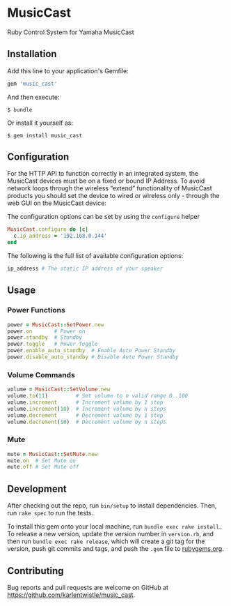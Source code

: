 # MusicCast

Ruby Control System for Yamaha MusicCast

## Installation

Add this line to your application's Gemfile:

```ruby
gem 'music_cast'
```

And then execute:

    $ bundle

Or install it yourself as:

    $ gem install music_cast

## Configuration

For the HTTP API to function correctly in an integrated system, the MusicCast devices must be on a fixed or bound IP Address. To avoid network loops through the wireless “extend” functionality of MusicCast products you should set the device to wired or wireless only - through the web GUI on the MusicCast device:

The configuration options can be set by using the `configure` helper

```ruby
MusicCast.configure do |c|
  c.ip_address = '192.168.0.144'
end
```

The following is the full list of available configuration options:

```ruby
ip_address # The static IP address of your speaker
```

## Usage

### Power Functions

```ruby
power = MusicCast::SetPower.new
power.on       # Power on
power.standby  # Standby
power.toggle   # Power Toggle
power.enable_auto_standby  # Enable Auto Power Standby
power.disable_auto_standby # Disable Auto Power Standby
```

### Volume Commands

```ruby
volume = MusicCast::SetVolume.new
volume.to(11)         # Set volume to n valid range 0..100
volume.increment      # Increment volume by 1 step
volume.increment(10)  # Increment volume by n steps
volume.decrement      # Decrement volume by 1 step
volume.decrement(10)  # Decrement volume by n steps
```

### Mute

```ruby
mute = MusicCast::SetMute.new
mute.on  # Set Mute on
mute.off # Set Mute off
```

## Development

After checking out the repo, run `bin/setup` to install dependencies. Then, run `rake spec` to run the tests.

To install this gem onto your local machine, run `bundle exec rake install`. To release a new version, update the version number in `version.rb`, and then run `bundle exec rake release`, which will create a git tag for the version, push git commits and tags, and push the `.gem` file to [rubygems.org](https://rubygems.org).

## Contributing

Bug reports and pull requests are welcome on GitHub at https://github.com/karlentwistle/music_cast.
